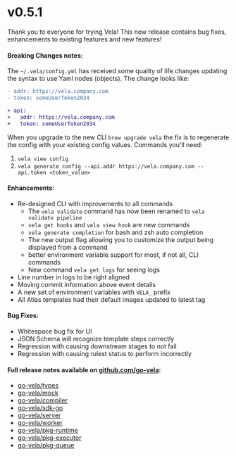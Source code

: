 # v0.5.1

Thank you to everyone for trying Vela! This new release contains bug fixes, enhancements to existing features and new features!

#### Breaking Changes notes:

The `~/.vela/config.yml` has received some quality of life changes updating the syntax to use Yaml nodes (objects). The change looks like:

```diff
- addr: https://vela.company.com
- token: someUserToken2034

+ api:
+   addr: https://vela.company.com
+   token: someUserToken2034
```

When you upgrade to the new CLI `brew upgrade vela` the fix is to regenerate the config with your existing config values. Commands you'll need:

1. `vela view config`
2. `vela generate config --api.addr https://vela.company.com --api.token <token_value>`

#### Enhancements:

* Re-designed CLI with improvements to all commands
  * The `vela validate` command has now been renamed to `vela validate pipeline`
  * `vela get hooks` and `vela view hook` are new commands
  * `vela generate completion` for bash and zsh auto completion
  * The new output flag allowing you to customize the output being displayed from a command 
  * better environment variable support for most, if not all, CLI commands
  * New command `vela get logs` for seeing logs
* Line number in logs to be right aligned
* Moving commit information above event details
* A new set of environment variables with `VELA_` prefix
* All Atlas templates had their default images updated to latest tag

#### Bug Fixes:

* Whitespace bug fix for UI
* JSON Schema will recognize template steps correctly
* Regression with causing downstream stages to not fail
* Regression with causing rulest status to perform incorrectly

#### Full release notes available on [github.com/go-vela](https://github.com/go-vela):

* [go-vela/types](https://github.com/go-vela/types/releases)
* [go-vela/mock](https://github.com/go-vela/mock/releases)
* [go-vela/compiler](https://github.com/go-vela/compiler/releases)
* [go-vela/sdk-go](https://github.com/go-vela/sdk-go/releases)
* [go-vela/server](https://github.com/go-vela/server/releases)
* [go-vela/worker](https://github.com/go-vela/worker/releases)
* [go-vela/pkg-runtime](https://github.com/go-vela/pkg-runtime/releases)
* [go-vela/pkg-executor](https://github.com/go-vela/pkg-executor/releases)
* [go-vela/pkg-queue](https://github.com/go-vela/pkg-queue/releases)